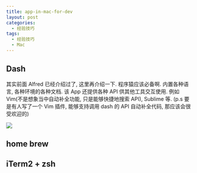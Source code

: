 ```yaml
---
title: app-in-mac-for-dev
layout: post
categories: 
  - 经验技巧
tags: 
  - 经验技巧
  - Mac
---
```





## Dash 

其实前面 Alfred 已经介绍过了, 这里再介绍一下. 程序猿应该必备啊. 内置各种语言, 各种环境的各种文档. 该 App 还提供各种 API 供其他工具交互使用. 例如 Vim(不是想象当中自动补全功能, 只是能够快捷地搜索 API), Sublime 等.  (p.s 要是有人写了一个 Vim 插件, 能够支持调用 dash 的 API 自动补全代码, 那应该会很受欢迎的)

![](./resources/dash-main.png)

## home brew

## iTerm2 + zsh